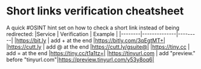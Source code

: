 # Short links verification cheatsheet

A quick #OSINT hint set on how to check a short link instead of being redirected:
|Service | Verification | Example |
|--------|--------------|---------|
|https://bit.ly  | add + at the end |https://bitly.com/3qEgtMT+|
|https://cutt.ly | add @ at the end |https://cutt.ly/gsuite@|
|https://tiny.cc | add = at the end |https://tiny.cc/t1a1tz=|
|https://tinyurl.com | add "preview." before "tinyurl.com"|https://preview.tinyurl.com/y53y8oq6|
